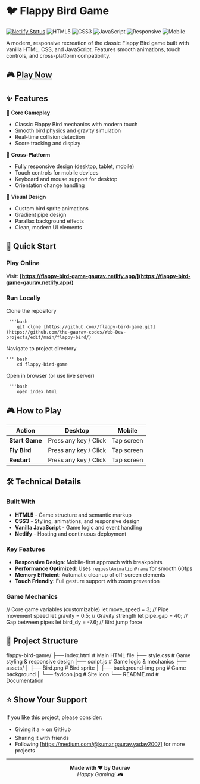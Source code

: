 # 🐦 Flappy Bird Game

[![Netlify Status](https://api.netlify.com/api/v1/badges/your-site-id/deploy-status.svg)](https://app.netlify.com/sites/flappy-bird-game-gaurav/deploys)
![HTML5](https://img.shields.io/badge/HTML5-E34F26?style=flat-square&logo=html5&logoColor=white)
![CSS3](https://img.shields.io/badge/CSS3-1572B6?style=flat-square&logo=css3&logoColor=white)
![JavaScript](https://img.shields.io/badge/JavaScript-F7DF1E?style=flat-square&logo=javascript&logoColor=black)
![Responsive](https://img.shields.io/badge/Responsive-brightgreen?style=flat-square)
![Mobile](https://img.shields.io/badge/Mobile_Friendly-blue?style=flat-square)

A modern, responsive recreation of the classic Flappy Bird game built with vanilla HTML, CSS, and JavaScript. Features smooth animations, touch controls, and cross-platform compatibility.

## 🎮 [Play Now](https://flappy-bird-game-gaurav.netlify.app/)


## ✨ Features

🎯 **Core Gameplay**
- Classic Flappy Bird mechanics with modern touch
- Smooth bird physics and gravity simulation
- Real-time collision detection
- Score tracking and display

📱 **Cross-Platform**
- Fully responsive design (desktop, tablet, mobile)
- Touch controls for mobile devices
- Keyboard and mouse support for desktop
- Orientation change handling

🎨 **Visual Design**
- Custom bird sprite animations
- Gradient pipe design
- Parallax background effects
- Clean, modern UI elements

## 🚀 Quick Start

### Play Online
Visit: **[https://flappy-bird-game-gaurav.netlify.app/](https://flappy-bird-game-gaurav.netlify.app/)**

### Run Locally
Clone the repository

     '''bash
        git clone [https://github.com//flappy-bird-game.git](https://github.com/the-gaurav-codes/Web-Dev-projects/edit/main/flappy-bird/)

Navigate to project directory

    ''' bash 
        cd flappy-bird-game

Open in browser (or use live server)

     '''bash 
        open index.html


## 🎮 How to Play

| Action | Desktop | Mobile |
|--------|---------|---------|
| **Start Game** | Press any key / Click | Tap screen |
| **Fly Bird** | Press any key / Click | Tap screen |
| **Restart** | Press any key / Click | Tap screen |

## 🛠️ Technical Details

### Built With
- **HTML5** - Game structure and semantic markup
- **CSS3** - Styling, animations, and responsive design
- **Vanilla JavaScript** - Game logic and event handling
- **Netlify** - Hosting and continuous deployment

### Key Features
- **Responsive Design**: Mobile-first approach with breakpoints
- **Performance Optimized**: Uses `requestAnimationFrame` for smooth 60fps
- **Memory Efficient**: Automatic cleanup of off-screen elements
- **Touch Friendly**: Full gesture support with zoom prevention

### Game Mechanics
// Core game variables (customizable)
let move_speed = 3; // Pipe movement speed
let gravity = 0.5; // Gravity strength
let pipe_gap = 40; // Gap between pipes
let bird_dy = -7.6; // Bird jump force


## 📁 Project Structure

flappy-bird-game/
├── index.html # Main HTML file
├── style.css # Game styling & responsive design
├── script.js # Game logic & mechanics
├── assets/
│ ├── Bird.png # Bird sprite
│ ├── background-img.png # Game background
│ └── favicon.jpg # Site icon
└── README.md # Documentation

## ⭐ Show Your Support

If you like this project, please consider:
- Giving it a ⭐ on GitHub
- Sharing it with friends
- Following [https://medium.com/@kumar.gaurav.yadav2007] for more projects

---

<div align="center">
  <strong>Made with ❤️ by Gaurav</strong>
  <br>
  <em>Happy Gaming! 🎮</em>
</div>
